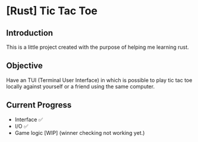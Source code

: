 # [Rust] Tic Tac Toe

## Introduction
This is a little project created with the purpose of helping me learning rust.

## Objective
Have an TUI (Terminal User Interface) in which is possible to play tic tac toe locally against yourself or a friend using the same computer.

## Current Progress
* Interface ✅
* I/O ✅
* Game logic [WIP] (winner checking not working yet.)
